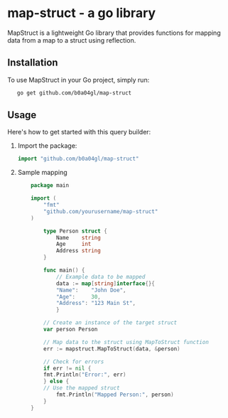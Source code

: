 # map-struct - a go library

MapStruct is a lightweight Go library that provides functions for mapping data from a map to a struct using reflection.

## Installation

To use MapStruct in your Go project, simply run:

 ```bash
    go get github.com/b0a04gl/map-struct
 ```


## Usage

Here's how to get started with this query builder:

1. Import the package:

    ```go
    import "github.com/b0a04gl/map-struct"
    ```

2. Sample mapping 

    ```go
        package main

        import (
            "fmt"
            "github.com/yourusername/map-struct"
        )

            type Person struct {
                Name    string
                Age     int
                Address string
            }

            func main() {
                // Example data to be mapped
                data := map[string]interface{}{
                "Name":    "John Doe",
                "Age":     30,
                "Address": "123 Main St",
                }

            // Create an instance of the target struct
            var person Person

            // Map data to the struct using MapToStruct function
            err := mapstruct.MapToStruct(data, &person)

            // Check for errors
            if err != nil {
            fmt.Println("Error:", err)
            } else {
            // Use the mapped struct
                fmt.Println("Mapped Person:", person)
            }
        }
     ```

